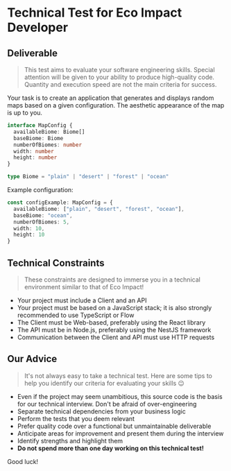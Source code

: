# Technical Test for Eco Impact Developer

## Deliverable

> This test aims to evaluate your software engineering skills. Special attention will be given to your ability to produce high-quality code. Quantity and execution speed are not the main criteria for success.

Your task is to create an application that generates and displays random maps based on a given configuration. The aesthetic appearance of the map is up to you.

```typescript
interface MapConfig {
  availableBiome: Biome[]
  baseBiome: Biome
  numberOfBiomes: number
  width: number
  height: number
}

type Biome = "plain" | "desert" | "forest" | "ocean"
```

Example configuration:

```typescript
const configExample: MapConfig = {
  availableBiome: ["plain", "desert", "forest", "ocean"],
  baseBiome: "ocean",
  numberOfBiomes: 5,
  width: 10,
  height: 10
}
```

## Technical Constraints

> These constraints are designed to immerse you in a technical environment similar to that of Eco Impact!

* Your project must include a Client and an API
* Your project must be based on a JavaScript stack; it is also strongly recommended to use TypeScript or Flow
* The Client must be Web-based, preferably using the React library
* The API must be in Node.js, preferably using the NestJS framework
* Communication between the Client and API must use HTTP requests

## Our Advice

> It's not always easy to take a technical test. Here are some tips to help you identify our criteria for evaluating your skills 😉

* Even if the project may seem unambitious, this source code is the basis for our technical interview. Don't be afraid of over-engineering
* Separate technical dependencies from your business logic
* Perform the tests that you deem relevant
* Prefer quality code over a functional but unmaintainable deliverable
* Anticipate areas for improvement and present them during the interview
* Identify strengths and highlight them
* **Do not spend more than one day working on this technical test!**

Good luck!
